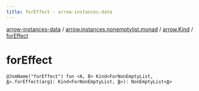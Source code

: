 ```yaml
---
title: forEffect - arrow-instances-data
---
```


[arrow-instances-data](../../index.html) / [arrow.instances.nonemptylist.monad](../index.html) / [arrow.Kind](index.html) / [forEffect](./for-effect.html)

# forEffect

`@JvmName("forEffect") fun <A, B> Kind<ForNonEmptyList, `[`A`](for-effect.html#A)`>.forEffect(arg1: Kind<ForNonEmptyList, `[`B`](for-effect.html#B)`>): NonEmptyList<`[`A`](for-effect.html#A)`>`